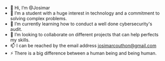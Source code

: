 - 👋 Hi, I’m @Josimar
- 👀 I’m a student with a huge interest in technology and a commitment to solving complex problems.
- 🌱 I’m currently learning how to conduct a well done cybersecurity's audit. 
- 💞️ I’m looking to collaborate on different projects that can help perfects my skills.
- 📫 I can be reached by the email address josimarcouthon@gmail.com
- ⚡ There is a big difference between a human being and being human.

<!---
Josimar317/Josimar317 is a ✨ special ✨ repository because its `README.md` (this file) appears on your GitHub profile.
You can click the Preview link to take a look at your changes.
--->
